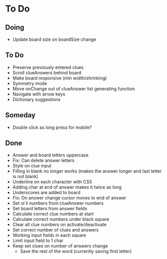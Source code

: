 # To Do


## Doing

- Update board size on boardSize change

## To Do

- Preserve previously entered clues
- Scroll clueAnswers behind board
- Make board responsive (min width/shrinking)
- Symmetry mode
- Move onChange out of clueAnswer list generating function
- Navigate with arrow keys
- Dictionary suggestions


## Someday

- Double click as long press for mobile?


## Done

- Answer and board letters uppercase
- Fix: Can delete answer letters
- Style on clue input
- Filling in blank no longer works (makes the answer longer and last letter is not blank)
- Underline on each character with CSS
- Adding char at end of answer makes it twice as long
- Underscores are added to board
- Fix: On answer change cursor moves to end of answer
- Set ol li numbers from clueAnswer numbers
- Set board letters from answer fields
- Calculate correct clue numbers at start
- Calculate correct numbers under black square
- Clear all clue numbers on activate/deactivate
- Set correct number of clues and answers
- Working input fields in each square
- Limit input field to 1 char
- Keep set clues on number of answers change
  - Save the rest of the word (currently saving first letter)